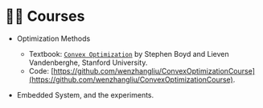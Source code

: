 # 🧑‍🏫 Courses

- Optimization Methods
  - Textbook: [`Convex Optimization`](https://stanford.edu/~boyd/cvxbook/) by Stephen Boyd and Lieven Vandenberghe, Stanford University.
  - Code: [https://github.com/wenzhangliu/ConvexOptimizationCourse](https://github.com/wenzhangliu/ConvexOptimizationCourse).

- Embedded System, and the experiments.
